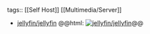 tags:: [[Self Host]] [[Multimedia/Server]]

- [jellyfin/jellyfin](https://github.com/jellyfin/jellyfin)
  @@html: <a href="https://github.com/jellyfin/jellyfin/"><img src="https://github-readme-stats-astronomer.vercel.app/api/pin/?username=jellyfin&repo=jellyfin&theme=tokyonight" alt="jellyfin/jellyfin"/></a>@@